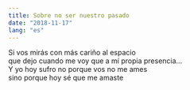 ```yaml
---
title: Sobre no ser nuestro pasado
date: "2018-11-17"
lang: "es"
---
```


Si vos mirás con más cariño al espacio\
que dejo cuando me voy que a mí propia presencia...\
Y yo hoy sufro no porque vos no me ames\
sino porque hoy sé que me amaste
